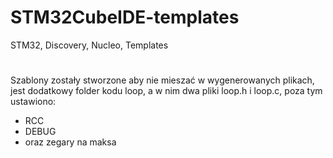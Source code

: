 # STM32CubeIDE-templates
STM32, Discovery, Nucleo, Templates
#
Szablony zostały stworzone aby nie mieszać w wygenerowanych plikach, jest dodatkowy folder kodu loop, a w nim dwa pliki loop.h i loop.c, poza tym ustawiono:
 - RCC
 - DEBUG
 - oraz zegary na maksa